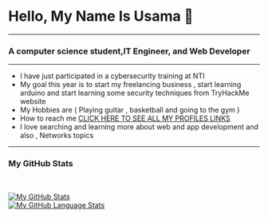 <h1>Hello, My Name Is Usama &#128587;</h1>
<hr>
<h3>A computer science student,IT Engineer, and Web Developer</h3>
<hr>
<ul>
  <li> I have just participated in a cybersecurity training at NTI </li>
  <li> My goal this year is to start my freelancing business , start learning arduino and start learning some security techniques from TryHackMe website </li>
  <li> My Hobbies are ( Playing guitar , basketball and going to the gym ) </li>
  <li> How to reach me <a href='https://heylink.me/usamagebril/'>CLICK HERE TO SEE ALL MY PROFILES LINKS</a></li>
  <li> I love searching and learning more about web and app development and also , Networks topics </li>
</ul>
<hr>
<h3> My GitHub Stats </h3>
<br>

[![My GitHub Stats](https://github-readme-stats.vercel.app/api/?username=jasongaylord&count_private=true&theme=tokyonight&showicons=true)]() <br>
[![My GitHub Language Stats](https://github-readme-stats.vercel.app/api/top-langs/?username=jasongaylord&langs_count=5&theme=tokyonight)]()


